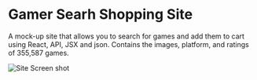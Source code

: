 # Gamer Searh Shopping Site
A mock-up site that allows you to search for games and add them to cart using React, API, JSX and json.
Contains the images, platform, and ratings of 355,587 games.

![Site Screen shot](https://raw.github.com/PaigeAndrews/Game-Search-Shopping-Site/master/src/screenShot.png)
